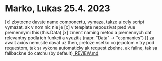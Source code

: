 # Marko, Lukas 25.4. 2023

[x] zbytocne davate name componentu, vymaza, takze aj cely script vymazat, ak v nom nic nie je
[x] v template nepouzivat pred vue premennymi this (this.Data)
[x] zmenit naming metod a premennych dat relevantny podla ich funkcii a vyuzitia (napr. "Data" -> "copmanies")
[] za await axios nemusite davat uz then, pretoze vsetko co je potom v try pod requestom, tak sa vykona automaticky ak request zbehne, ak failne, tak sa fallbackne do catchu (by default)[_REVIEW.md](_REVIEW.md)